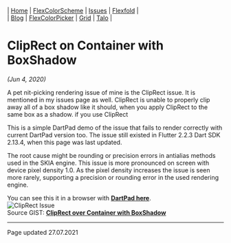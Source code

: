 | [Home](https://rydmike.com) | [FlexColorScheme](colorscheme) | [Issues](issues) | [Flexfold](flexfold) |  
| [Blog](blog)                | [FlexColorPicker](colorpicker) | [Grid](gridview) | [Talo](talo)         |

# ClipRect on Container with BoxShadow
*(Jun 4, 2020)*

A pet nit-picking rendering issue of mine is the ClipRect issue. It is mentioned in my issues page 
as well. ClipRect is unable to properly clip away all of a box shadow like it should, when you
apply ClipRect to the same box as a shadow. if you
use ClipRect


This is a simple DartPad demo of the issue that fails to render correctly with current DartPad version too. 
The issue still existed in Flutter 2.2.3 Dart SDK 2.13.4, when this page was last updated.

The root cause might be rounding or precision errors in antialias methods used in the SKIA engine.
This issue is more pronounced on screen with device pixel density 1.0. As the pixel density increases
the issue is seen more rarely, supporting a precision or rounding error in the used rendering engine.

You can see this it in a browser with [**DartPad here**](https://www.dartpad.dev/?id=0c6a2412cb3222a02e25cfead9ba8d29&null_safety=true).  
<img src="https://rydmike.com/assets/ClipRectIssue.png?raw=true" alt="ClipRect Issue"/>  
Source GIST: [**ClipRect over Container with BoxShadow**](https://gist.github.com/rydmike/0c6a2412cb3222a02e25cfead9ba8d29)


---
Page updated 27.07.2021